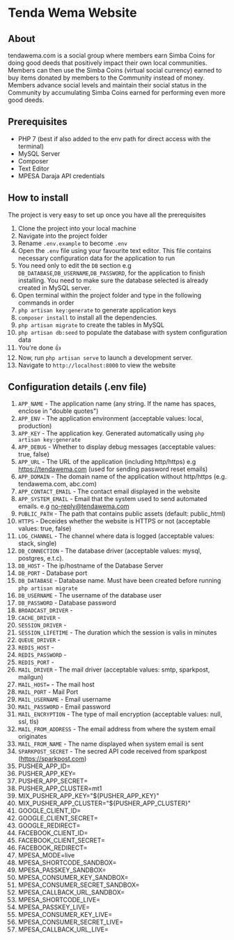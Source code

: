 # Tenda Wema Website
## About
tendawema.com is a social group where members earn Simba Coins for doing good deeds that positively impact their own local communities. Members can then use the Simba Coins (virtual social currency) earned to buy items donated by members to the Community instead of money. Members advance social levels and maintain their social status in the Community by accumulating Simba Coins earned for performing even more good deeds.

## Prerequisites
- PHP 7 (best if also added to the env path for direct access with the terminal)
- MySQL Server
- Composer
- Text Editor
- MPESA Daraja API credentials

## How to install
The project is very easy to set up once you have all the prerequisites
1. Clone the project into your local machine
2. Navigate into the project folder
3. Rename `.env.example` to become `.env`
4. Open the `.env` file using your favourite text editor. This file contains necessary configuration data for the application to run
5. You need only to edit the `DB` section e.g `DB_DATABASE`,`DB_USERNAME`,`DB_PASSWORD`, for the application to finish installing. You need to make sure the database selected is already created in MySQL server.
6. Open terminal within the project folder and type in the following commands in order
7. `php artisan key:generate` to generate application keys
8. `composer install` to install all the dependencies.
9. `php artisan migrate` to create the tables in MySQL
10. `php artisan db:seed` to populate the database with system configuration data
11. You're done 👍
12. Now, run `php artisan serve` to launch a development server.
13. Navigate to `http://localhost:8000` to view the website

## Configuration details (.env file)
1. `APP_NAME` - The application name (any string. If the name has spaces, enclose in "double quotes")
2. `APP_ENV` - The application environment (acceptable values: local, production)
3. `APP_KEY` - The application key. Generated automatically using `php artisan key:generate`
4. `APP_DEBUG` - Whether to display debug messages (acceptable values: true, false)
5. `APP_URL` - The URL of the application (including http/https) e.g https://tendawema.com (used for sending password reset emails)
6. `APP_DOMAIN` - The domain name of the application without http/https (e.g. tendawema.com, abc.com)
7. `APP_CONTACT_EMAIL` - The contact email displayed in the website
8. `APP_SYSTEM_EMAIL` - Email that the system used to send automated emails. e.g no-reply@tendawema.com
9. `PUBLIC_PATH` - The path that contains public assets (default: public_html)
10. `HTTPS` - Deceides whether the website is HTTPS or not (acceptable values: true, false)
11. `LOG_CHANNEL` - The channel where data is logged (acceptable values: stack, single)
12. `DB_CONNECTION` - The database driver (acceptable values: mysql, postgres, e.t.c).
13. `DB_HOST` - The ip/hostname of the Database Server 
14. `DB_PORT` - Database port
15. `DB_DATABASE` - Database name. Must have been created before running `php artisan migrate`
16. `DB_USERNAME` - The username of the database user
17. `DB_PASSWORD` - Database password
18. `BROADCAST_DRIVER` - 
19. `CACHE_DRIVER` - 
20. `SESSION_DRIVER` - 
21. `SESSION_LIFETIME` - The duration which the session is valis in minutes
22. `QUEUE_DRIVER` - 
23. `REDIS_HOST` - 
24. `REDIS_PASSWORD` - 
25. `REDIS_PORT` - 
26. `MAIL_DRIVER` - The mail driver (acceptable values: smtp, sparkpost, mailgun)
27. `MAIL_HOST=` - The mail host
28. `MAIL_PORT` - Mail Port
29. `MAIL_USERNAME` - Email username
30. `MAIL_PASSWORD` - Email password
31. `MAIL_ENCRYPTION` - The type of mail encryption (acceptable values: null, ssl, tls)
32. `MAIL_FROM_ADDRESS` - The email address from where the system email originates
33. `MAIL_FROM_NAME` - The name displayed when system email is sent
34. `SPARKPOST_SECRET` - The secred API code received from sparkpost (https://sparkpost.com)
35. PUSHER_APP_ID=
36. PUSHER_APP_KEY=
37. PUSHER_APP_SECRET=
38. PUSHER_APP_CLUSTER=mt1
39. MIX_PUSHER_APP_KEY="${PUSHER_APP_KEY}"
40. MIX_PUSHER_APP_CLUSTER="${PUSHER_APP_CLUSTER}"
41. GOOGLE_CLIENT_ID=
42. GOOGLE_CLIENT_SECRET=
43. GOOGLE_REDIRECT=
44. FACEBOOK_CLIENT_ID=
45. FACEBOOK_CLIENT_SECRET=
46. FACEBOOK_REDIRECT=
47. MPESA_MODE=live
48. MPESA_SHORTCODE_SANDBOX=
49. MPESA_PASSKEY_SANDBOX=
50. MPESA_CONSUMER_KEY_SANDBOX=
51. MPESA_CONSUMER_SECRET_SANDBOX=
52. MPESA_CALLBACK_URL_SANDBOX=
53. MPESA_SHORTCODE_LIVE=
54. MPESA_PASSKEY_LIVE=
55. MPESA_CONSUMER_KEY_LIVE=
56. MPESA_CONSUMER_SECRET_LIVE=
57. MPESA_CALLBACK_URL_LIVE=
